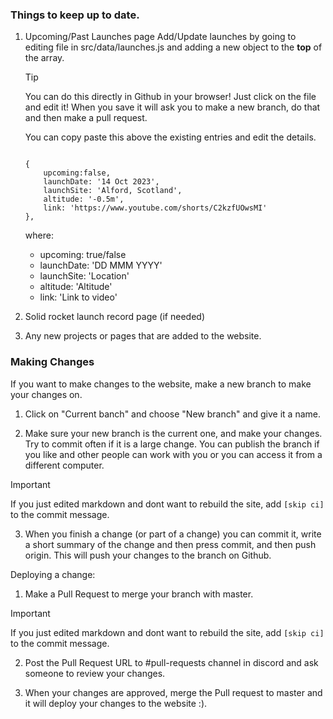 ### Things to keep up to date.

1. Upcoming/Past Launches page
    Add/Update launches by going to editing file in src/data/launches.js and adding a new object to the **top** of the array.

    > [!TIP]
    >You can do this directly in Github in your browser! Just click on the file and edit it!
    >When you save it will ask you to make a new branch, do that and then make a pull request.

    You can copy paste this above the existing entries and edit the details.

    ```
    
    {   
        upcoming:false,
        launchDate: '14 Oct 2023',
        launchSite: 'Alford, Scotland',
        altitude: '-0.5m',
        link: 'https://www.youtube.com/shorts/C2kzfUOwsMI'
    },
    
    ```

    where:
    - upcoming: true/false
    - launchDate: 'DD MMM YYYY'
    - launchSite: 'Location'
    - altitude: 'Altitude'
    - link: 'Link to video'

2. Solid rocket launch record page (if needed)
3. Any new projects or pages that are added to the website.

### Making Changes
If you want to make changes to the website, make a new branch to make your changes on. 

1. Click on "Current banch" and choose "New branch" and give it a name.

2. Make sure your new branch is the current one, and make your changes. Try to commit often if it is a large change. You can publish the branch if you like and other people can work with you or you can access it from a different computer.

> [!IMPORTANT]
> If you just edited markdown and dont want to rebuild the site, add ```[skip ci]``` to the commit message.

3. When you finish a change (or part of a change) you can commit it, write a short summary of the change and then press commit, and then push origin. This will push your changes to the branch on Github.

Deploying a change:

1. Make a Pull Request to merge your branch with master.

> [!IMPORTANT]
> If you just edited markdown and dont want to rebuild the site, add ```[skip ci]``` to the commit message.

2. Post the Pull Request URL to #pull-requests channel in discord and ask someone to review your changes.

3. When your changes are approved, merge the Pull request to master and it will deploy your changes to the website :).
